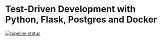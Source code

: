 # Test-Driven Development with Python, Flask, Postgres and Docker

[![pipeline status](https://gitlab.com/rich-s-d/tdd/badges/master/pipeline.svg)](https://gitlab.com/rich-s-d/tdd/commits/master)
